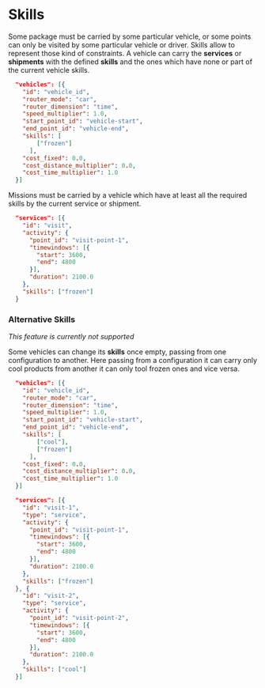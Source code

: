 # Skills

Some package must be carried by some particular vehicle, or some points can only be visited by some particular vehicle or driver. Skills allow to represent those kind of constraints.
A vehicle can carry the **services** or **shipments** with the defined **skills** and the ones which have none or part of the current vehicle skills.

```json
  "vehicles": [{
    "id": "vehicle_id",
    "router_mode": "car",
    "router_dimension": "time",
    "speed_multiplier": 1.0,
    "start_point_id": "vehicle-start",
    "end_point_id": "vehicle-end",
    "skills": [
        ["frozen"]
      ],
    "cost_fixed": 0.0,
    "cost_distance_multiplier": 0.0,
    "cost_time_multiplier": 1.0
  }]
```

Missions must be carried by a vehicle which have at least all the required skills by the current service or shipment.

```json
  "services": [{
    "id": "visit",
    "activity": {
      "point_id": "visit-point-1",
      "timewindows": [{
        "start": 3600,
        "end": 4800
      }],
      "duration": 2100.0
    },
    "skills": ["frozen"]
  }
```

### <a name="alternative-skills"></a>Alternative Skills

*This feature is currently not supported*

Some vehicles can change its **skills** once empty, passing from one configuration to another. Here passing from a configuration it can carry only cool products from another it can only tool frozen ones and vice versa.

```json
  "vehicles": [{
    "id": "vehicle_id",
    "router_mode": "car",
    "router_dimension": "time",
    "speed_multiplier": 1.0,
    "start_point_id": "vehicle-start",
    "end_point_id": "vehicle-end",
    "skills": [
        ["cool"],
        ["frozen"]
      ],
    "cost_fixed": 0.0,
    "cost_distance_multiplier": 0.0,
    "cost_time_multiplier": 1.0
  }]
```

```json
  "services": [{
    "id": "visit-1",
    "type": "service",
    "activity": {
      "point_id": "visit-point-1",
      "timewindows": [{
        "start": 3600,
        "end": 4800
      }],
      "duration": 2100.0
    },
    "skills": ["frozen"]
  }, {
    "id": "visit-2",
    "type": "service",
    "activity": {
      "point_id": "visit-point-2",
      "timewindows": [{
        "start": 3600,
        "end": 4800
      }],
      "duration": 2100.0
    },
    "skills": ["cool"]
  }]
```
